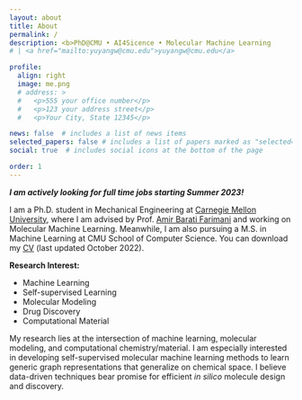 ```yaml
---
layout: about
title: About
permalink: /
description: <b>PhD@CMU • AI4Sicence • Molecular Machine Learning 
# | <a href="mailto:yuyangw@cmu.edu">yuyangw@cmu.edu</a>

profile:
  align: right
  image: me.png
  # address: >
  #   <p>555 your office number</p>
  #   <p>123 your address street</p>
  #   <p>Your City, State 12345</p>

news: false  # includes a list of news items
selected_papers: false # includes a list of papers marked as "selected={true}"
social: true  # includes social icons at the bottom of the page

order: 1
---
```


<b><i>I am actively looking for full time jobs starting Summer 2023!</i></b>

I am a Ph.D. student in Mechanical Engineering at <a href="https://www.cmu.edu/">Carnegie Mellon University</a>, where I am advised by Prof. <a href="https://www.meche.engineering.cmu.edu/directory/bios/barati-farimani-amir.html">Amir Barati Farimani</a> and working on Molecular Machine Learning. Meanwhile, I am also pursuing a M.S. in Machine Learning at CMU School of Computer Science. You can download my <a href="/assets/pdf/Yuyang_Wang_CV.pdf">CV</a> (last updated October 2022).

<b>Research Interest: </b>
- Machine Learning
- Self-supervised Learning
- Molecular Modeling
- Drug Discovery
- Computational Material

My research lies at the intersection of machine learning, molecular modeling, and computational chemistry/material. I am especially interested in developing self-supervised molecular machine learning methods to learn generic graph representations that generalize on chemical space. I believe data-driven techniques bear promise for efficient <i>in silico</i> molecule design and discovery. 